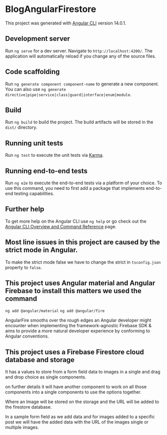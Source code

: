 # BlogAngularFirestore

This project was generated with [Angular CLI](https://github.com/angular/angular-cli) version 14.0.1.

## Development server

Run `ng serve` for a dev server. Navigate to `http://localhost:4200/`. The application will automatically reload if you change any of the source files.

## Code scaffolding

Run `ng generate component component-name` to generate a new component. You can also use `ng generate directive|pipe|service|class|guard|interface|enum|module`.

## Build

Run `ng build` to build the project. The build artifacts will be stored in the `dist/` directory.

## Running unit tests

Run `ng test` to execute the unit tests via [Karma](https://karma-runner.github.io).

## Running end-to-end tests

Run `ng e2e` to execute the end-to-end tests via a platform of your choice. To use this command, you need to first add a package that implements end-to-end testing capabilities.

## Further help

To get more help on the Angular CLI use `ng help` or go check out the [Angular CLI Overview and Command Reference](https://angular.io/cli) page.

## Most line issues in this project are caused by the strict mode in Angular.

To make the strict mode false we have to change the strict in `tsconfig.json` property to `false`.

## This project uses Angular material and Angular Firebase to install this matters we used the command 

`ng add @angular/material` `ng add @angular/fire`

AngularFire smooths over the rough edges an Angular developer might encounter when implementing the framework-agnostic Firebase SDK & aims to provide a more natural developer experience by conforming to Angular conventions.

## This project uses a Firebase Firestore cloud database and storage

It has a values to store from a form field data to images in a single and drag and drop choice as single components.

on further details it will have another component to work on all those components into a single components to use the options together.

Where an Image will be stored on the storage and the URL will be added to the firestore database.

In a sample form field as we add data and for images added to a specific post we will have the added data with the URL of the images single or multiple images.
